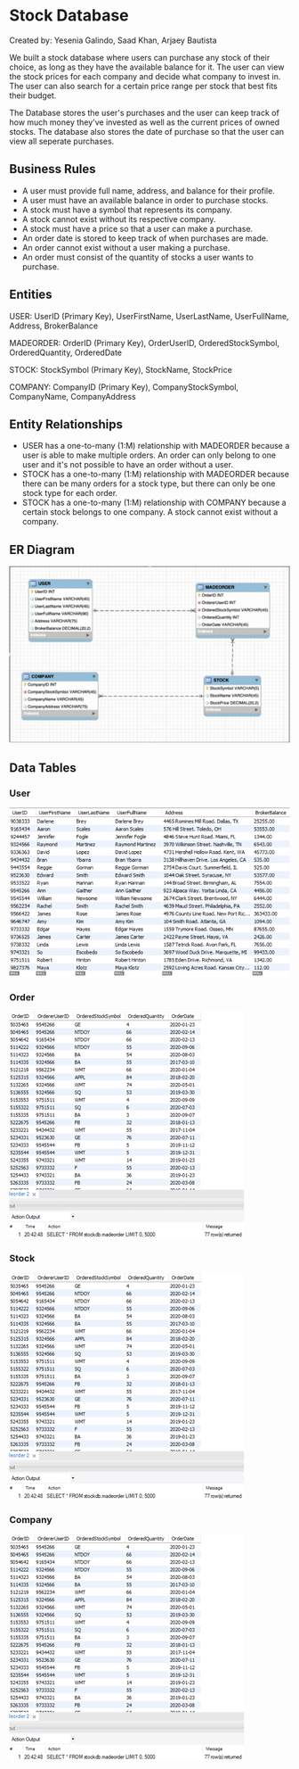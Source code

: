 # Stock Database
Created by: Yesenia Galindo, Saad Khan, Arjaey Bautista

We built a stock database where users can purchase any stock of their choice, as long as they have the available balance for it. The user can view the stock prices for each company and decide what company to invest in. The user can also search for a certain price range per stock that best fits their budget. 

The Database stores the user's purchases and the user can keep track of how much money they've invested as well as the current prices of owned stocks. The database also stores the date of purchase so that the user can view all seperate purchases. 

## Business Rules
* A user must provide full name, address, and balance for their profile. 
* A user must have an available balance in order to purchase stocks. 
* A stock must have a symbol that represents its company. 
* A stock cannot exist without its respective company. 
* A stock must have a price so that a user can make a purchase. 
* An order date is stored to keep track of when purchases are made.
* An order cannot exist without a user making a purchase. 
* An order must consist of the quantity of stocks a user wants to purchase.

## Entities
USER: UserID (Primary Key), UserFirstName, UserLastName, UserFullName, Address, BrokerBalance

MADEORDER: OrderID (Primary Key), OrderUserID, OrderedStockSymbol, OrderedQuantity, OrderedDate

STOCK: StockSymbol (Primary Key), StockName, StockPrice

COMPANY: CompanyID (Primary Key), CompanyStockSymbol, CompanyName, CompanyAddress

## Entity Relationships
* USER has a one-to-many (1:M) relationship with MADEORDER because a user is able to make multiple orders. An order can only belong to one user and it's not possible to have an order without a user. 
* STOCK has a one-to-many (1:M) relationship with MADEORDER because there can be many orders for a stock type, but there can only be one stock type for each order.
* STOCK has a one-to-many (1:M) relationship with COMPANY because a certain stock belongs to one company. A stock cannot exist without a company. 

## ER Diagram
![image](screenshots/ER-diagram.png)

## Data Tables
### User
![image](screenshots/user-table.png)

### Order
![image](screenshots/order-table.png)

### Stock
![image](screenshots/order-table.png)

### Company
![image](screenshots/order-table.png)




